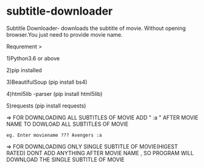 # subtitle-downloader

Subtitle Downloader- downloads the subtitle of movie. Without opening browser.You just need to provide movie name.

Requrement >

1)Python3.6 or above

2)pip installed

3)BeautifulSoup (pip install bs4)

4)html5lib -parser (pip install html5lib)

5)requests  (pip install requests)



=> FOR DOWNLOADING ALL SUBTITLES OF MOVIE ADD " :a " AFTER MOVIE NAME TO DOWLOAD ALL SUBTITLES OF MOVIE

    eg. Enter moviename ??? Avengers :a


=> FOR DOWNLOADING ONLY SINGLE SUBTITLE OF MOVIE(HIGEST RATED) DONT ADD ANYTHING AFTER MOVIE NAME , SO PROGRAM WILL DOWNLOAD THE SINGLE SUBTITLE OF MOVIE



